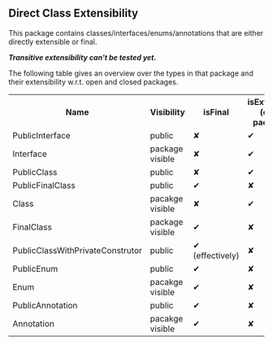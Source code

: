 ## Direct Class Extensibility

This package contains classes/interfaces/enums/annotations that are either directly extensible or final.

___Transitive extensibility can't be tested yet.___

The following table gives an overview over the types in that package and their extensibility w.r.t.
open and closed packages.

<table>
    <th> Name </th>
    <th> Visibility </th>
    <th> isFinal </th>
    <th> isExtensible (open package) </th>
    <th> isExtensible (closed package) </th>
    <tr>
        <td>PublicInterface</td>
        <td>public</td>
        <td>✘</td>
        <td>✔</td>
        <td>✔</td>
    </tr>
    <tr>
        <td>Interface</td>
        <td>package visible</td>
        <td>✘</td>
        <td>✔</td>
        <td>✘</td>
    </tr>
    <tr>
        <td>PublicClass</td>
        <td>public</td>
        <td>✘</td>
        <td>✔</td>
        <td>✔</td>
    </tr>
    <tr>
        <td>PublicFinalClass</td>
        <td>public</td>
        <td>✔</td>
        <td>✘</td>
        <td>✘</td>
    </tr>
    <tr>
        <td>Class</td>
        <td>pacakge visible</td>
        <td>✘</td>
        <td>✔</td>
        <td>✘</td>
    </tr>
    <tr>
        <td>FinalClass</td>
        <td>package visible</td>
        <td>✔</td>
        <td>✘</td>
        <td>✘</td>
    </tr>
    <tr>
        <td>PublicClassWithPrivateConstrutor</td>
        <td>public</td>
        <td>✔ (effectively)</td>
        <td>✘</td>
        <td>✘</td>
    </tr>
    <tr>
        <td>PublicEnum</td>
        <td>public</td>
        <td>✔</td>
        <td>✘</td>
        <td>✘</td>
    </tr>
    <tr>
        <td>Enum</td>
        <td>pacakge visible</td>
        <td>✔</td>
        <td>✘</td>
        <td>✘</td>
    </tr>
    <tr>
        <td>PublicAnnotation</td>
        <td>public</td>
        <td>✔ </td>
        <td>✘</td>
        <td>✘</td>
    </tr>
    <tr>
        <td>Annotation</td>
        <td>pacakge visible</td>
        <td>✔</td>
        <td>✘</td>
        <td>✘</td>
    </tr>
</table>
